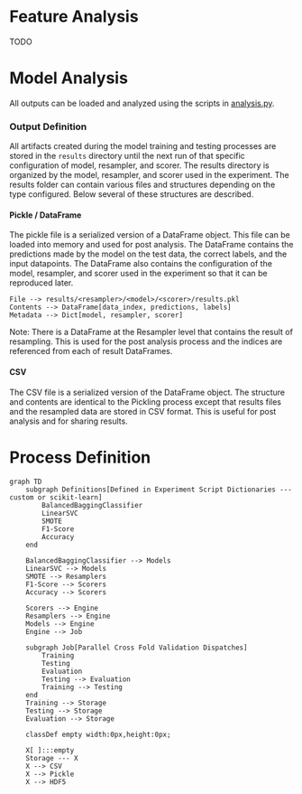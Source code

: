 
# Feature Analysis

TODO



# Model Analysis

All outputs can be loaded and analyzed using the scripts in [analysis.py](./analysis.py).  

### Output Definition
All artifacts created during the model training and testing processes are stored in the `results` directory until the next run of that specific configuration of model, resampler, and scorer.  The results directory is organized by the model, resampler, and scorer used in the experiment. The results folder can contain various files and structures depending on the type configured. Below several of these structures are described.

#### Pickle / DataFrame
The pickle file is a serialized version of a DataFrame object.  This file can be loaded into memory and used for post analysis. The DataFrame contains the predictions made by the model on the test data, the correct labels, and the input datapoints. The DataFrame also contains the configuration of the model, resampler, and scorer used in the experiment so that it can be reproduced later.
```
File --> results/<resampler>/<model>/<scorer>/results.pkl
Contents --> DataFrame[data_index, predictions, labels]
Metadata --> Dict[model, resampler, scorer]
```
Note: There is a DataFrame at the Resampler level that contains the result of resampling.  This is used for the post analysis process and the indices are referenced from each of result DataFrames.

#### CSV
The CSV file is a serialized version of the DataFrame object.  The structure and contents are identical to the Pickling process except that results files and the resampled data are stored in CSV format.  This is useful for post analysis and for sharing results.


# Process Definition

```mermaid
graph TD    
    subgraph Definitions[Defined in Experiment Script Dictionaries --- custom or scikit-learn]
        BalancedBaggingClassifier
        LinearSVC
        SMOTE
        F1-Score
        Accuracy
    end

    BalancedBaggingClassifier --> Models
    LinearSVC --> Models
    SMOTE --> Resamplers
    F1-Score --> Scorers
    Accuracy --> Scorers

    Scorers --> Engine
    Resamplers --> Engine
    Models --> Engine
    Engine --> Job

    subgraph Job[Parallel Cross Fold Validation Dispatches]
        Training
        Testing
        Evaluation
        Testing --> Evaluation
        Training --> Testing
    end
    Training --> Storage
    Testing --> Storage
    Evaluation --> Storage
    
    classDef empty width:0px,height:0px;

    X[ ]:::empty
    Storage --- X
    X --> CSV
    X --> Pickle
    X --> HDF5



```